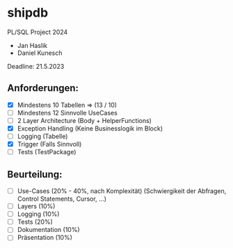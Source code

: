 # shipdb
PL/SQL Project 2024

- Jan Haslik
- Daniel Kunesch

Deadline: 21.5.2023

## Anforderungen:
  + [x] Mindestens 10 Tabellen => (13 / 10)
  + [ ] Mindestens 12 Sinnvolle UseCases
  + [ ] 2 Layer Architecture (Body + HelperFunctions)
  + [x] Exception Handling (Keine Businesslogik im Block)
  + [ ] Logging (Tabelle)
  + [x] Trigger (Falls Sinnvoll) 
  + [ ] Tests (TestPackage)

## Beurteilung: 
  + [ ] Use-Cases (20% - 40%, nach Komplexität) (Schwiergikeit der Abfragen, Control Statements, Cursor, …)
  + [ ] Layers (10%)
  + [ ] Logging (10%)
  + [ ] Tests (20%)
  + [ ] Dokumentation (10%)
  + [ ] Präsentation (10%)
